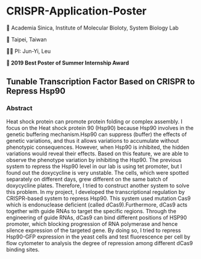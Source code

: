 # CRISPR-Application-Poster

🧬 Academia Sinica, Institute of Molecular Bioloty, System Biology Lab 

📍 Taipei, Taiwan

👨‍🔬 PI: Jun-Yi, Leu

**🌟 2019 Best Poster of Summer Internship Award** 

## Tunable Transcription Factor Based on CRISPR to Repress Hsp90

### Abstract

Heat shock protein can promote protein folding or complex assembly. I focus on the Heat shock protein 90 (Hsp90) because Hsp90 involves in the genetic buffering mechanism.Hsp90 can suppress (buffer) the effects of genetic variations, and thus it allows variations to accumulate without phenotypic consequences. However, when Hsp90 is inhibited, the hidden variations would reveal their effects. Based on this feature, we are able to observe the phenotype variation by inhibiting the Hsp90. The previous system to repress the Hsp90 level in our lab is using tet promoter, but I found out the doxycycline is very unstable. The cells, which were spotted separately on different days, grew different on the same batch of doxycycline plates. Therefore, I tried to construct another system to solve this problem. In my project, I developed the transcriptional regulation by CRISPR-based system to repress Hsp90. This system used mutation Cas9 which is endonuclease deficient (called dCas9).Furthermore, dCas9 acts together with guide RNAs to target the specific regions. Through the engineering of guide RNAs, dCas9 can bind different positions of HSP90 promoter, which blocking progression of RNA polymerase and hence silence expression of the targeted gene. By doing so, I tried to repress Hsp90-GFP expression in the yeast cells and test fluorescence per cell by flow cytometer to analysis the degree of repression among different dCas9 binding sites.
  
